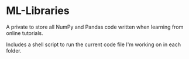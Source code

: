 # ML-Libraries

A private to store all NumPy and Pandas code written when learning from online tutorials.

Includes a shell script to run the current code file I'm working on in each folder.
